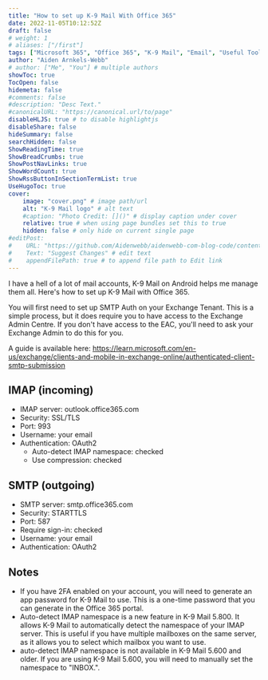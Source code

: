 ```yaml
---
title: "How to set up K-9 Mail With Office 365"
date: 2022-11-05T10:12:52Z
draft: false
# weight: 1
# aliases: ["/first"]
tags: ["Microsoft 365", "Office 365", "K-9 Mail", "Email", "Useful Tools"]
author: "Aiden Arnkels-Webb"
# author: ["Me", "You"] # multiple authors
showToc: true
TocOpen: false
hidemeta: false
#comments: false
#description: "Desc Text."
#canonicalURL: "https://canonical.url/to/page"
disableHLJS: true # to disable highlightjs
disableShare: false
hideSummary: false
searchHidden: false
ShowReadingTime: true
ShowBreadCrumbs: true
ShowPostNavLinks: true
ShowWordCount: true
ShowRssButtonInSectionTermList: true
UseHugoToc: true
cover:
    image: "cover.png" # image path/url
    alt: "K-9 Mail logo" # alt text
    #caption: "Photo Credit: []()" # display caption under cover
    relative: true # when using page bundles set this to true
    hidden: false # only hide on current single page
#editPost:
#    URL: "https://github.com/Aidenwebb/aidenwebb-com-blog-code/content"
#    Text: "Suggest Changes" # edit text
#    appendFilePath: true # to append file path to Edit link
---
```


I have a hell of a lot of mail accounts, K-9 Mail on Android helps me manage them all.
Here's how to set up K-9 Mail with Office 365.

You will first need to set up SMTP Auth on your Exchange Tenant. This is a simple process, but it does require you to have access to the Exchange Admin Centre. If you don't have access to the EAC, you'll need to ask your Exchange Admin to do this for you.

A guide is available here: <https://learn.microsoft.com/en-us/exchange/clients-and-mobile-in-exchange-online/authenticated-client-smtp-submission>

## IMAP (incoming)

- IMAP server: outlook.office365.com
- Security: SSL/TLS
- Port: 993
- Username: your email
- Authentication: OAuth2
  - Auto-detect IMAP namespace: checked
  - Use compression: checked

## SMTP (outgoing)

- SMTP server: smtp.office365.com
- Security: STARTTLS
- Port: 587
- Require sign-in: checked
- Username: your email
- Authentication: OAuth2

## Notes

- If you have 2FA enabled on your account, you will need to generate an app password for K-9 Mail to use. This is a one-time password that you can generate in the Office 365 portal.
- Auto-detect IMAP namespace is a new feature in K-9 Mail 5.800. It allows K-9 Mail to automatically detect the namespace of your IMAP server. This is useful if you have multiple mailboxes on the same server, as it allows you to select which mailbox you want to use.
- auto-detect IMAP namespace is not available in K-9 Mail 5.600 and older. If you are using K-9 Mail 5.600, you will need to manually set the namespace to "INBOX.".
